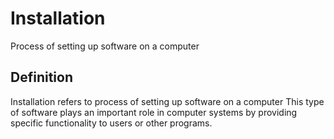 # Installation

Process of setting up software on a computer

## Definition
Installation refers to process of setting up software on a computer This type of software plays an important role in computer systems by providing specific functionality to users or other programs.
